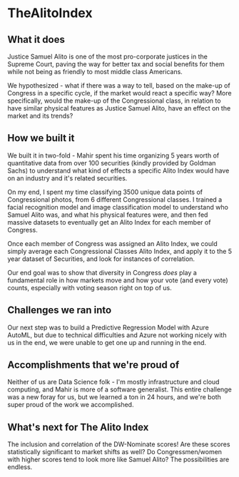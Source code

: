 # TheAlitoIndex

## What it does

Justice Samuel Alito is one of the most pro-corporate justices in the Supreme Court, paving the way for better tax and social benefits for them while not being as friendly to most middle class Americans.

We hypothesized - what if there was a way to tell, based on the make-up of Congress in a specific cycle, if the market would react a specific way? More specifically, would the make-up of the Congressional class, in relation to have similar physical features as Justice Samuel Alito, have an effect on the market and its trends?

## How we built it

We built it in two-fold - Mahir spent his time organizing 5 years worth of quantitative data from over 100 securities (kindly provided by Goldman Sachs) to understand what kind of effects a specific Alito Index would have on an industry and it's related securities.

On my end, I spent my time classifying 3500 unique data points of Congressional photos, from 6 different Congressional classes. I trained a facial recognition model and image classification model to understand who Samuel Alito was, and what his physical features were, and then fed massive datasets to eventually get an Alito Index for each member of Congress. 

Once each member of Congress was assigned an Alito Index, we could simply average each Congressional Classes Alito Index, and apply it to the 5 year dataset of Securities, and look for instances of correlation. 

Our end goal was to show that diversity in Congress _does_ play a fundamental role in how markets move and how your vote (and every vote) counts, especially with voting season right on top of us.

## Challenges we ran into

Our next step was to build a Predictive Regression Model with Azure AutoML, but due to technical difficulties and Azure not working nicely with us in the end, we were unable to get one up and running in the end. 

## Accomplishments that we're proud of

Neither of us are Data Science folk - I'm mostly infrastructure and cloud computing,  and Mahir is more of a software generalist. This entire challenge was a new foray for us, but we learned a ton in 24 hours, and we're both super proud of the work we accomplished.

## What's next for The Alito Index

The inclusion and correlation of the DW-Nominate scores! Are these scores statistically significant to market shifts as well? Do Congressmen/women with higher scores  tend to look more like Samuel Alito? The possibilities are endless.
